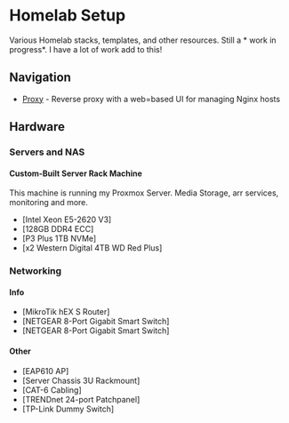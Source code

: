 # Homelab Setup

Various Homelab stacks, templates, and other resources. Still a * work in progress*. I have a lot of work add to this!

## Navigation
* [Proxy](https://github.com/Craqve/homelab/tree/main/proxy) - Reverse proxy with a web=based UI for managing Nginx hosts

## Hardware


### Servers and NAS

#### Custom-Built Server Rack Machine
This machine is running my Proxmox Server. Media Storage, arr services, monitoring and more.

* [Intel Xeon E5-2620 V3]
* [128GB DDR4 ECC]
* [P3 Plus 1TB NVMe]
* [x2 Western Digital 4TB WD Red Plus]

### Networking
#### Info
* [MikroTik hEX S Router]
* [NETGEAR 8-Port Gigabit Smart Switch]
* [NETGEAR 8-Port Gigabit Smart Switch]

#### Other
* [EAP610 AP]
* [Server Chassis 3U Rackmount]
* [CAT-6 Cabling]
* [TRENDnet 24-port Patchpanel]
* [TP-Link Dummy Switch]
